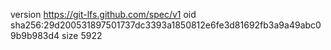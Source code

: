 version https://git-lfs.github.com/spec/v1
oid sha256:29d200531897501737dc3393a1850812e6fe3d81692fb3a9a49abc09b9b983d4
size 5922
